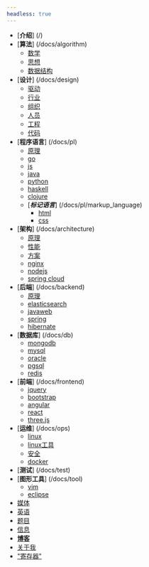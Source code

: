 ```yaml
---
headless: true
---
```


- [**介绍**] (/)
- [**算法**] (/docs/algorithm)
  - [数学](/docs/algorithm/math)
  - [思想](/docs/algorithm/thought)
  - [数据结构](/docs/algorithm/data_structure)
- [**设计**] (/docs/design)
  - [驱动](/docs/design/drive)
  - [行业](/docs/design/biz)
  - [组织](/docs/design/organize)
  - [人员](/docs/design/people)
  - [工程](/docs/design/project)
  - [代码](/docs/design/code)
- [**程序语言**] (/docs/pl)
  - [原理](/docs/pl/principle)
  - [go](/docs/pl/go)
  - [js](/docs/pl/js)
  - [java](/docs/pl/java)
  - [python](/docs/pl/python)
  - [haskell](/docs/pl/haskell)
  - [clojure](/docs/pl/clojure)
  - [***标记语言***] (/docs/pl/markup_language)
      - [html](/docs/pl/markup_language/html)
      - [css](/docs/pl/markup_language/css)
- [**架构**] (/docs/architecture)
  - [原理](/docs/architecture/principle)
  - [性能](/docs/architecture/performance)
  - [方案](/docs/architecture/solution)
  - [nginx](/docs/architecture/nginx)
  - [nodejs](/docs/architecture/nodejs)
  - [spring cloud](/docs/architecture/spring_cloud)
- [**后端**] (/docs/backend)
  - [原理](/docs/backend/principle)
  - [elasticsearch](/docs/backend/elasticsearch)
  - [javaweb](/docs/backend/javaweb)
  - [spring](/docs/backend/spring)
  - [hibernate](/docs/backend/hibernate)
- [**数据库**] (/docs/db)
  - [mongodb](/docs/db/mongodb)
  - [mysql](/docs/db/mysql)
  - [oracle](/docs/db/oracle)
  - [pgsql](/docs/db/postgre_sql)
  - [redis](/docs/db/redis)
- [**前端**] (/docs/frontend)
  - [jquery](/docs/frontend/jquery)
  - [bootstrap](/docs/frontend/bootstrap)
  - [angular](/docs/frontend/angular)
  - [react](/docs/frontend/react)
  - [three.js](/docs/frontend/threejs)
- [**运维**] (/docs/ops)
  - [linux](/docs/ops/linux)
  - [linux工具](/docs/ops/linux_tool)
  - [安全](/docs/ops/security)
  - [docker](/docs/ops/docker)
- [**测试**] (/docs/test)
- [**图形工具**] (/docs/tool)
  - [vim](/docs/tool/vim)
  - [eclipse](/docs/tool/eclipse)
- [媒体](/docs/media)
- [英语](/docs/english)
- [题目](/docs/interview)
- [信息](/docs/infomation)
- [**博客**](/posts)
- [关于我](/about_me)
- ["寄存器"](/register)
